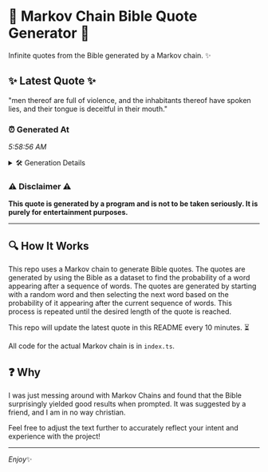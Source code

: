 # 📖 Markov Chain Bible Quote Generator 📖

Infinite quotes from the Bible generated by a Markov chain. ✨

## ✨ Latest Quote ✨
"men thereof are full of violence, and the inhabitants thereof have spoken lies, and their tongue is deceitful in their mouth."

### ⏰ Generated At
*5:58:56 AM*

<details>
    <summary>🛠️ Generation Details</summary>
    <p>
        <strong>🌱 Seed:</strong> men<br>
        <strong>🔄 Iterations:</strong> 20<br>
        <strong>📜 Context History:</strong><br>[ men ]: thereof<br>[ men, thereof ]: are<br>[ men, thereof, are ]: full<br>[ men, thereof, are, full ]: of<br>[ men, thereof, are, full, of ]: violence,<br>[ men, thereof, are, full, of, violence, ]: and<br>[ thereof, are, full, of, violence,, and ]: the<br>[ are, full, of, violence,, and, the ]: inhabitants<br>[ full, of, violence,, and, the, inhabitants ]: thereof<br>[ of, violence,, and, the, inhabitants, thereof ]: have<br>[ violence,, and, the, inhabitants, thereof, have ]: spoken<br>[ and, the, inhabitants, thereof, have, spoken ]: lies,<br>[ the, inhabitants, thereof, have, spoken, lies, ]: and<br>[ inhabitants, thereof, have, spoken, lies,, and ]: their<br>[ thereof, have, spoken, lies,, and, their ]: tongue<br>[ have, spoken, lies,, and, their, tongue ]: is<br>[ spoken, lies,, and, their, tongue, is ]: deceitful<br>[ lies,, and, their, tongue, is, deceitful ]: in<br>[ and, their, tongue, is, deceitful, in ]: their<br>[ their, tongue, is, deceitful, in, their ]: mouth.<br>
    </p>
</details>

### ⚠️ Disclaimer ⚠️
**This quote is generated by a program and is not to be taken seriously. It is purely for entertainment purposes.**

---

## 🔍 How It Works

This repo uses a Markov chain to generate Bible quotes. The quotes are generated by using the Bible as a dataset to find the probability of a word appearing after a sequence of words. The quotes are generated by starting with a random word and then selecting the next word based on the probability of it appearing after the current sequence of words. This process is repeated until the desired length of the quote is reached.

This repo will update the latest quote in this README every 10 minutes. ⏳

All code for the actual Markov chain is in `index.ts`.

## ❓ Why

I was just messing around with Markov Chains and found that the Bible surprisingly yielded good results when prompted. 
It was suggested by a friend, and I am in no way christian.

Feel free to adjust the text further to accurately reflect your intent and experience with the project!

---

*Enjoy*✨
